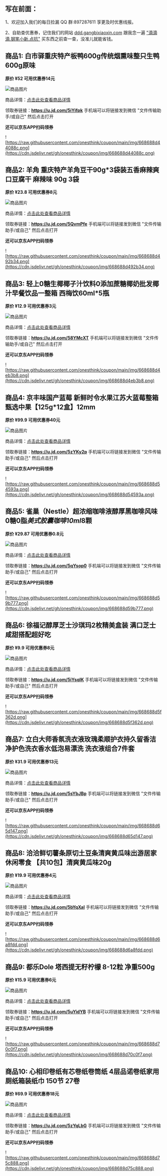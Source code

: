 ## 写在前面：

1、欢迎加入我们的每日捡漏 QQ 群:897287611 享更及时优惠线报。

2、自助查优惠券，记住我们的网站 [ddd.gangbixiaoxin.com](https://ddd.gangbixiaoxin.com) 跟我念一遍 ["滴滴滴.钢笔小新.点抗"](https://ddd.gangbixiaoxin.com) 买东西之前查一查，没准儿就能省钱。

## 商品1: 白市驿重庆特产板鸭600g传统烟熏味整只生鸭 600g原味

**原价 ¥52 可用优惠券14元**

![商品图片](http://img14.360buyimg.com/n1/jfs/t1/245362/26/12361/89519/667b7110F99c986a4/137ee215e7b2c034.jpg)

商品详情：[点击此处查看商品详情](https://union-click.jd.com/jdc?e=1003156031&amp;p=JF8BAdsJK1olXwMKXF5aAU8QA18IGlsUWwACXVdZDkwQBF9MRANLAjZbERscSkAJHTRQRA1CCVkdDwtCWhVLHTdNTwcKBENeCVAfUg8bSDlfYAFyX1xgVhUUa0ISZi0KHAcXJ0BBOlwCVA9BcRBOUjgdHEVWEBtUalxXDxtxazliLn1DICcLWz90eDF_GTNNOWJ2Ej4FUit1Sj1Oey5mJGFbEhc9UEtlYW58WyxdB2JgHRgbf0lscxh7ZAxhJGJmLT06VD1ucwxzfCcTOE5hIjkCViNFZRB4ez9lVHEAASwpbB5XdR1gci9cKlp0LS4NcTh3CwwKZz52XG1BIBYhbitPYCh8cgl1KXV9EykkXitsY3sKbk8XKDZDUQYcYzYSewpSTwlvX3xfDCwlYTJRD2M4GmsWXAYFXVhaDkISM18IG2tUMwYEUllcDkgXM244G10WXAcKV1daCU8WAV8IE1wliqu6gdTs3cOu1_GAzOKyiI--gMDVOHsnAF8IGloXXQIFVVxdOHsXAF8LKwV7XFUEVl8OXBl5XicOHBxIClJsVFtaD0gRAWk4GVoUXwQyZG4WXhxsWQgKQTkXFk9hXVs4SkkQX21yXRh7X1leEAgvdw1eYGdJWA9RGA9gZF5t)

领取券链接：**https://u.jd.com/5iYifpk** 手机端可以将链接发到微信 "文件传输助手/或自己" 然后点击打开

**还可以京东APP扫码领券**

![https://raw.githubusercontent.com/onesthink/coupon/main/img/668688d44088c.png](https://cdn.jsdelivr.net/gh/onesthink/coupon/img/668688d44088c.png)

## 商品2: 羊角 重庆特产羊角豆干90g*3袋装五香麻辣爽口豆腐干 麻辣味 90g 3袋

**原价 ¥23.8 可用优惠券8元**

![商品图片](http://img14.360buyimg.com/n1/jfs/t1/246759/32/12349/182730/667a13eaF410c18ab/f137e96b7b74e543.png)

商品详情：[点击此处查看商品详情](https://union-click.jd.com/jdc?e=1003156031&amp;p=JF8BAdsJK1olXwMKXF1dD0wQBF8IGlsUWwEEU15eD0gXAV9MRANLAjZbERscSkAJHTRQRA1CCVkdDwtCWhVLHTdNTwcKBENeCVAfUg8bRhJyaC98H2VwBj0tfSlLaxpKUxgTJlR-OlwEU0lqRwdJfwAcCUVBMiAodFxXDxtxazliLn1cIwE1ajxOfC18YidNOWJiEikVVT11ShdObxBlO2FbBhc9QEtlYW5oWyxnB2JgHTYbfiJNYAxseAxhJGJmLT0-Vz8VcwxzfCcTOE5hIjkCViNFZRNobChTVXFwKDopex5QYAZeci9PIQF0JiIOfAJRBQwKST1iBEALNAEhWDxPYCh8cgl1KXV5ECo0fC1sY3sKbk8XKDZLVFY0bj0SQApsR1tLWkFWNAg2UBVBD2M4GmsWXAYFXVhaDkISM18IG2tUMwYEUlpbCEkQM244G10WXAcKV1daC0oUBl8IE1wliqu6gdTs3cOu1_GAzOKyiI--gMDVOHsnAF8IGloXXQIFVVxdOHsXAF8LKwV7XFUEVl8OX0x5XicOHBxJAERsVFtaD08XAWo4GVoUXwQyZG4YdTFkdwZKeClHPnZ3NgI1fQlfQGlzSSd7X19ZViMZYApzWGZcWBhzI3N-ZF5t)

领取券链接：**https://u.jd.com/5QvmPfe** 手机端可以将链接发到微信 "文件传输助手/或自己" 然后点击打开

**还可以京东APP扫码领券**

![https://raw.githubusercontent.com/onesthink/coupon/main/img/668688d492b34.png](https://cdn.jsdelivr.net/gh/onesthink/coupon/img/668688d492b34.png)

## 商品3: 轻上0糖生椰椰子汁饮料0添加蔗糖椰奶批发椰汁早餐饮品一整箱 西梅饮60ml*5瓶

**原价 ¥12.9 可用优惠券3元**

![商品图片](http://img14.360buyimg.com/n1/jfs/t1/98066/37/44127/143427/64f3ef80F67620387/52937ffeb82b15f2.jpg)

商品详情：[点击此处查看商品详情](https://union-click.jd.com/jdc?e=1003156031&amp;p=JF8BAdsJK1olXwMKXF5aCUIfBl8IGlsUXQQEXFxVD00VB19MRANLAjZbERscSkAJHTRQRA1CCVkdDwtCWhVLHTdNTwcKBENeCVAfUg8bAm8BZyxCPGIAXBgfDStxXxtpGRsVNA5UOlw5cBIXYwR0QRpML05DUCsgX1xXDxtxazliLmVHIwEHaDJ0fC58RD9NOWV2Eig_Ui11ShdOexBlOGFbJBcqUEp-YSZaWztnAHVgHT4bfjlwdRtsZAxhJGJRIy0iSDxIZzxzfCcTOE5hIjkCViNFZRNtbwJqGGVwKygpbDRXdzBwcjhxCERiLQw4fwJgQBlxaCxsPmIHIAY1aytlYCh8cgl8KnVLCylfeC9sY3sKbk8XKDZ-UCsoVDUJRw1RfVttXn58PQVDQxhnD2M4GmsWXAYFXVhaDkISM18IG2tUMwYBUl1YAEkfM244G10WXAcKV1daDU4SAF8IE1wliqu6gdTs3cOu1_GAzOKyiI--gMDVOHsnAF8IGloXXQIFVVxdOHsXAF8LKwV7XFUEVl8OXB95XicOHBxLC05sVFtaD0wUAm84GVoUXwQyZG5cCEJrdDhpf1kdG0QHNDgBfCoVQ29hEw17X2J6DV49YzdNQjZ6UxoRKHtVZF5t)

领取券链接：**https://u.jd.com/58YMcXT** 手机端可以将链接发到微信 "文件传输助手/或自己" 然后点击打开

**还可以京东APP扫码领券**

![https://raw.githubusercontent.com/onesthink/coupon/main/img/668688d4eb3b8.png](https://cdn.jsdelivr.net/gh/onesthink/coupon/img/668688d4eb3b8.png)

## 商品4: 京丰味国产蓝莓 新鲜时令水果江苏大蓝莓整箱 甄选中果【125g*12盒】12mm

**原价 ¥99.9 可用优惠券40元**

![商品图片](http://img14.360buyimg.com/n1/jfs/t1/167040/32/41960/248358/65db4b08Feefcfdf4/f696ea4231c2fbed.png)

商品详情：[点击此处查看商品详情](https://union-click.jd.com/jdc?e=1003156031&amp;p=JF8BAdsJK1olXwMKXFpfD0gTBV8IGlsUXQMEUVdaCE4SBl9MRANLAjZbERscSkAJHTRQRA1CCVkdDwtCWhVLHTdNTwcKBENeCVAfUg8bVwZuSwZmXV53Dgcdek0UfwwITlxyCV1COlwcWCN-RTJ9UxtcDQV9XSEia1xXDxtxazliLmVCIwE9Wz9OYC9_cjtNOWJyEiovUix1AhtOey5mLWFYIBcpUEp3YW50WztnAH9gVT4bfylvZRh7GwxhJGJmLT0USDxIez9zfCcTOE5hIjkCViNFZRNqYih2HXJgLDkqUTRIYxZacix2JQ90JiY5fAJkXQ96Yz1iFFNANFwIfyt1YCh8cgl1KV9LFSkCWi1sY3sKbk8XKDZ4LiNHYRluaAoKT1hMHQFLDl04bkN3D2M4GmsWXAYFXVhaDkISM18IG2tUMwYBUFhbCk0SM244G10WXAcKV1daDkwXBF8IE1wliqu6gdTs3cOu1_GAzOKyiI--gMDVOHsnAF8IGloXXQIFVVxdOHsXAF8LKwV7XFUEVl9cXE15XicOHBxVFA5sVFtaDkgWAWg4GVoUXwQyZG4JYS1HXhwIQy5PBEZwUl0ha0tCBAhcQBt7X0dSPDcbVT5fQyZYGCQcInlhZF5t)

领取券链接：**https://u.jd.com/5zYKy2p** 手机端可以将链接发到微信 "文件传输助手/或自己" 然后点击打开

**还可以京东APP扫码领券**

![https://raw.githubusercontent.com/onesthink/coupon/main/img/668688d54593a.png](https://cdn.jsdelivr.net/gh/onesthink/coupon/img/668688d54593a.png)

## 商品5: 雀巢（Nestle）超浓缩咖啡液醇厚黑咖啡风味0糖0脂*美式胶囊咖啡10ml*8颗

**原价 ¥29.87 可用优惠券0.8元**

![商品图片](http://img14.360buyimg.com/n1/jfs/t1/148214/23/40627/185637/6684e489F15e471c9/a0e0c598e5918502.jpg)

商品详情：[点击此处查看商品详情](https://union-click.jd.com/jdc?e=1003156031&amp;p=JF8BAbAJK1olXwMKXFxfCEMfA18IGloVXAUEVV5ZDUwnRzBQRQQlBENHFRxWFlVMWzBeTA9KQl1XSwwDVFVPRjtUBAJQAVsMFgQZBCNOQGZhSA5QGmEHLQ0mbxRKVhN7RV58OGgAXF4KUS1yc2dhWCgQLQIFEwNKSEdjeh9tbDhyH3FdJDwpazxJexpseDlPDwRiHFYrahFjRxtTYC13XG5JIxZVey9kY218eVNjP1xQXSovYChsYAxLbARhP3JLPwErbDxKVhZJRT9ONm1mDV8ZcDJjYRt7UhhjNGJrIAcuX3tgRgsSTFJKA2VBVzhHVTRAXWdRUilDUQoyVW5eCUsQCmkPHVIQbTYCVG4OZhRDQSpVTzVHA1FVAAozXRtPXic4GmsVWwUDVVZeAU0WBmcBK1sdWjbV-eaIgvrCi9bchdPC5KHX3eKJlsMnM18LK1sUXAQCUFlcCksnM28LK1glA2gDB1hfC0sVBQFVU10SGkMGVzBdDU8fA2cOH2sXXAcAVm5tOCNOQGZhSA5QGmEHLQ0mbxRKVhN7RV58OGgAXF4KUS1yc2dhWCgQLQIFEwNtCHs)

领取券链接：**https://u.jd.com/5qYsop0** 手机端可以将链接发到微信 "文件传输助手/或自己" 然后点击打开

**还可以京东APP扫码领券**

![https://raw.githubusercontent.com/onesthink/coupon/main/img/668688d59b777.png](https://cdn.jsdelivr.net/gh/onesthink/coupon/img/668688d59b777.png)

## 商品6: 徐福记醇厚芝士沙琪玛2枚精美盒装 满口芝士 咸甜搭配超好吃

**原价 ¥9.9 可用优惠券8元**

![商品图片](http://img14.360buyimg.com/n1/jfs/t1/249906/36/8594/329450/6639e6e3F27eec150/00f2bc5de886853b.png)

商品详情：[点击此处查看商品详情](https://union-click.jd.com/jdc?e=1003156031&amp;p=JF8BAagJK1olXwMKU1pbC0MTAF8IGloVXQMEXF5cDEonRzBQRQQlBENHFRxWFlVMWzBeTA9KQl1XSwwDVFVPRjtUBAJQAVsMFgQZBCNOQGZhSA5QGmEHLThVSzlIVhN7QCAcCWgAXF4KUS1yc2dhWCgQJ1EGCwNKSEdjeh9tbDh2HXFdDjwqezhTexpsSDlMPQR2HFc6ahF_RxltYwt3FFRJIBZVei9jf21raVJwP1xXED4CcClsYAxLbARDOHFbHR4qfDxKVhZJWDhwHFV2DioYcDJjZhtraBphAm5SLT06X3sUf24IHA0TOmNmNiAUcT1vVwp8bChTUQoyVW5eCUsQCmkPHVIQbTYCVG4OZh1CVjlBQBlUXAcCZF9tCE0UAm4AGFITXgIFVG5dAEwn1MKwztGkiI67gMDV3_Kw1ua0z8WdbTYyV25dCUoVA2sPGlkVbTYCV25eOBV5AjwOGVsQWg5sCRZbDwxTQz1mG14SXgMKUVdtCkoWAW04K2t9BEULPQ0ITQxwBhZuExhnAlN-JwUmAR95AWcITAJzOHYKPR0uDTFABzBVK1sl)

领取券链接：**https://u.jd.com/5iYsqIK** 手机端可以将链接发到微信 "文件传输助手/或自己" 然后点击打开

**还可以京东APP扫码领券**

![https://raw.githubusercontent.com/onesthink/coupon/main/img/668688d5f362d.png](https://cdn.jsdelivr.net/gh/onesthink/coupon/img/668688d5f362d.png)

## 商品7: 立白大师香氛洗衣液玫瑰柔顺护衣持久留香洁净护色洗衣香水低泡易漂洗 洗衣液组合7件套

**原价 ¥31.9 可用优惠券13元**

![商品图片](http://img14.360buyimg.com/n1/jfs/t1/233038/1/20952/213620/66824769F055839d6/6513b969d4367f9c.jpg)

商品详情：[点击此处查看商品详情](https://union-click.jd.com/jdc?e=1003156031&amp;p=JF8BAdsJK1olXwMKXF5aCUwSC18IGlsUVAYKXVZYC0oRBl9MRANLAjZbERscSkAJHTRQRA1CCVkdDwtCWhVLHTdNTwcKBENeCVAfUg8bXDVXYyloVUFeEQgVCzdfZWgAfitIPHtBOlwWQQBNezR8RBhpWwYDLCUkXFxXDxtxazliLgZFIicLWD9kVit_RDtNOWVyEikFUil1Sj1ObwBmLmFbNBc-akp3YW5aWy9dB2RgHT4baBRNZxt7TgxhJGJmLS0UST8VdwZzfCcTOE5hIjkCViNFZRBxewJ2HGUANykqe0tVYG1wciJ2FFl0LQw0fBJkXRsKQiJiLnYFI1wAeyt1YCh8cgl1Kl8CECkkdC1sY3sKbk8XKDZfLyFfaTFIdQxtfQNzA1FnPyU1dyhRD2M4GmsWXAYFXVhaDkISM18IG2tUMwYHV15fAEkUM244G10WXAcKV1dbDUoXBF8IE1wliqu6gdTs3cOu1_GAzOKyiI--gMDVOHsnAF8IGloXXQIFVVxdOHsXAF8LKwV7XFUEV15ZDxx5XicOHBxSGURsVFtbD0sXCms4GVoUXwQyZG4CUhRvcRIAXAdQC04BKBY7D0NyczJpZhh7X01LHwQlUz9IQBMOG1ptJn9WZF5t)

领取券链接：**https://u.jd.com/5sYbJBp** 手机端可以将链接发到微信 "文件传输助手/或自己" 然后点击打开

**还可以京东APP扫码领券**

![https://raw.githubusercontent.com/onesthink/coupon/main/img/668688d65d147.png](https://cdn.jsdelivr.net/gh/onesthink/coupon/img/668688d65d147.png)

## 商品8: 洽洽鲜切薯条原切土豆条清爽黄瓜味出游居家休闲零食 【共10包】清爽黄瓜味20g

**原价 ¥19.9 可用优惠券4元**

![商品图片](http://img14.360buyimg.com/n1/jfs/t1/187234/7/46970/92250/667a2eb1Fb010ea24/94f3713cf689beef.jpg)

商品详情：[点击此处查看商品详情](https://union-click.jd.com/jdc?e=1003156031&amp;p=JF8BAd0JK1olXwMKXF9ZCk0XA18IGloTVAEEV1pbDE8RAV9MRANLAjZbERscSkAJHTRQRA1CCVkdDwtCWhVLHTdNTwcKBENeCVAfUg8bAm8BZyxCPGIAXBgfDSsfSg9pGRtNGHVHOlw5cBIXYwR0QRpML3oDFAYhX1xXDxtxaz5hFAZcIwElbj9ecCx_RCdNOWJyEj0_Ui11ShdObz5mK2FbNBcqekp0YSZ8WztNB2BgHQwbaylzYRhraAxhJGJmLS0iTTxudwpzfCcTOE5hIjkCViNFZRB6Yi92HGVwKDkkbCsDABhrGSN8Pl99Fz4vYCl3cARKeDJAK2VLMFk9QD9EdDdrXC9sOWR2HS0CfDJzZxRoD1lgSQR3ZDoFCjBOfjR3eywSJ1sGLjcacSJQRh8EF2sUbQUDVFlUDkwRCmo4K1sVbUdsVFxYCUMWB2c4GmsVWwUDVVZeAU0QAm4IK1sdWjbV-eaIgvrCi9bchdPC5KHX3eKJlsMnM18LK1sUXAQCUFlcCksnM28LK1glA2gDB1hfC0sVBQFVU10SGk9WVDBdDU8fAGoLE2sXXAcAVm5tOEoXChN_TDpxXw5EFls9AAJ3Ym1IQx5mGGgAMCYECCt8fzVJQilpXEZaKAltCHs)

领取券链接：**https://u.jd.com/5bYqXaI** 手机端可以将链接发到微信 "文件传输助手/或自己" 然后点击打开

**还可以京东APP扫码领券**

![https://raw.githubusercontent.com/onesthink/coupon/main/img/668688d6a8fdd.png](https://cdn.jsdelivr.net/gh/onesthink/coupon/img/668688d6a8fdd.png)

## 商品9: 都乐Dole 塔西提无籽柠檬 8-12粒 净重500g

**原价 ¥15.9 可用优惠券6元**

![商品图片](http://img14.360buyimg.com/n1/jfs/t1/189666/18/46365/82562/6656d9beF454bb81d/76181f9a71656b04.jpg)

商品详情：[点击此处查看商品详情](https://union-click.jd.com/jdc?e=1003156031&amp;p=JF8BAdsJK1olXwMKXVlfDkoXAF8IGlsUWwABV1tVAUkfC19MRANLAjZbERscSkAJHTRQRA1CCVkdDwtCWhVLHTdNTwcKBENeCVAfUg8bCjhwaF8TLll2PA0LCjFuVxl7R1xJXmR-OlwHVTRAfRANYQMUIGVHISINQVxXDxtxazliLn1DIFwlYTJ0Ayp-YgFNOWUDEio_UiJ1SilOeC5lO2FbLBc-akpxYSZ4Wy1nB2NgHTYbayJzYxtRcAxhJGJmLT0-SD1uZwlzfCcTOE5hIjkCViNFZRNrbwJcAWVgNDwpazsedDBecixmLkd0PQctaBJFBgx6fz11BFNHIwE2fjxPYCh8cj9yKl99Cyo0cChsY3sKbk8XKDZlMyE8ajBEBQx0YQtlWwNACl4rdjNnD2M4GmsWXAYFXVhaDkISM18IG2tUMwYCUFpeDksWM244G10WXAcKV1dbDk4RA18IE1wliqu6gdTs3cOu1_GAzOKyiI--gMDVOHsnAF8IGloXXQIFVVxdOHsXAF8LKwV7XFUKVF1VDkx5XicOHBxdBUFsVFtaCksfAG84GVoUXwQyZG5UXzNkB2l7RC99DlAALicJfjhLBDMLeSd7X1xfKwkjd05tW251eB5gIVZLZF5t)

领取券链接：**https://u.jd.com/5uYidYB** 手机端可以将链接发到微信 "文件传输助手/或自己" 然后点击打开

**还可以京东APP扫码领券**

![https://raw.githubusercontent.com/onesthink/coupon/main/img/668688d70c0f7.png](https://cdn.jsdelivr.net/gh/onesthink/coupon/img/668688d70c0f7.png)

## 商品10: 心相印卷纸有芯卷纸卷筒纸 4层品诺卷纸家用厕纸箱装纸巾 150节 27卷

**原价 ¥69.9 可用优惠券18元**

![商品图片](http://img14.360buyimg.com/n1/jfs/t1/199977/38/45410/127472/66738a47Fd443dcb8/65a2b4fea826a874.jpg)

商品详情：[点击此处查看商品详情](https://union-click.jd.com/jdc?e=1003156031&amp;p=JF8BAd0JK1olXwMKXF5UCUwXBV8IGlsUWQcDUVhbD0ofAV9MRANLAjZbERscSkAJHTRQRA1CCVkdDwtCWhVLHTdNTwcKBENeCVAfUg8baDpzYzMXAVFXMSQ8XwxEWmdUfCRoNUZSOlwidEtCSh1yGCIQHkFcUicdclxXDxtxazliLnVGIDc9bD9efCt-YidNOWV6EioVUi51AhtObz5lOGFYPBcqQEtnYW5oWyxnAHRgHQwbfElKcxtsZAxhJGJmLT06Sz8VVQhzfCcTOE5hIjkCViNFZRB7YihiHXB7JDk9bDRWYxZ8ciJ2KRIBIygkfzhjcBMNbTJ1PnJxVVcpaj91eg1rXC98OWF1DSEdf0lFUBRoD1lgSQR3ZAUHDztCcG9veRIWKWR9ShUEQA9-Zw8EF2sUbQUDVFlUDkwRCmo4K1sVbUdsVF5aCkgWA284GmsVWwUDVVZeAU0fCmsNK1sdWjbV-eaIgvrCi9bchdPC5KHX3eKJlsMnM18LK1sUXAQCUFlcCksnM28LK1glA2gDB1ZdC0pFBQFVU10SGwdXVjBdDUwVB2oLGWsXXAcAVm5tOCBCeBdgGQdCCGN4NQkaWxIfXwh3ZjNVDWgAKyJdXQJleWxxHhhSAwB7FCRtCHs)

领取券链接：**https://u.jd.com/5zYqLbG** 手机端可以将链接发到微信 "文件传输助手/或自己" 然后点击打开

**还可以京东APP扫码领券**

![https://raw.githubusercontent.com/onesthink/coupon/main/img/668688d75c888.png](https://cdn.jsdelivr.net/gh/onesthink/coupon/img/668688d75c888.png)

